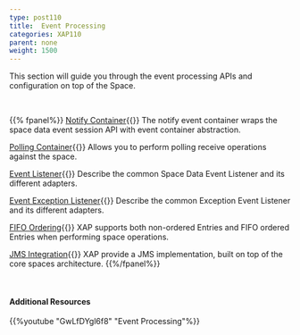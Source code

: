 ```yaml
---
type: post110
title:  Event Processing
categories: XAP110
parent: none
weight: 1500
---
```



This section will guide you through the event processing APIs and configuration on top of the Space.


<br>


{{% fpanel%}}
[Notify Container](./notify-container-overview.html){{<wbr>}}
The notify event container wraps the space data event session API with event container abstraction.

[Polling Container](./polling-container-overview.html){{<wbr>}}
Allows you to perform polling receive operations against the space.

[Event Listener](./data-event-listener.html){{<wbr>}}
Describe the common Space Data Event Listener and its different adapters.

[Event Exception Listener](./event-exception-handler.html){{<wbr>}}
Describe the common Exception Event Listener and its different adapters.

[FIFO Ordering](./fifo-overview.html){{<wbr>}}
XAP supports both non-ordered Entries and FIFO ordered Entries when performing space operations.

[JMS Integration](./messaging-support.html){{<wbr>}}
XAP provide a JMS implementation, built on top of the core spaces architecture.
{{%/fpanel%}}


<br>

#### Additional Resources

{{%youtube "GwLfDYgl6f8"  "Event Processing"%}}


